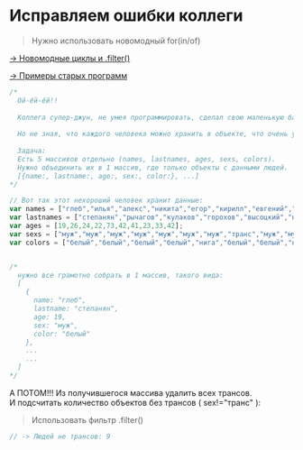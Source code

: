 # Исправляем ошибки коллеги

> Нужно использовать новомодный for(in/of)  

[-> Новомодные циклы и .filter()](https://github.com/powerdot/cheats/blob/master/cool_for.md)

[-> Примеры старых программ](https://github.com/powerdot/cheats/blob/master/README.md#%D0%B3%D0%BE%D1%82%D0%BE%D0%B2%D1%8B%D0%B5-%D0%BF%D1%80%D0%BE%D0%B3%D1%80%D0%B0%D0%BC%D0%BC%D0%BA%D0%B8)

```js
/*
  Ой-ёй-ёй!!
  
  Коллега супер-джун, не умея программировать, сделал свою маленькую базу людей.
  
  Но не зная, что каждого человека можно хранить в объекте, что очень удобно, он начал хранить всё отдельно в массивах.
  
  Задача:
  Есть 5 массивов отдельно (names, lastnames, ages, sexs, colors).
  Нужно объединить их в 1 массив, где только объекты с данными людей.
  [{name:, lastname:, age:, sex:, color:}, ...]
*/

// Вот так этот нехороший человек хранит данные:
var names = ["глеб","илья","алекс","никита","егор","кирилл","евгений","тимати","олег","юрий"];
var lastnames = ["степанян","рычагов","кулаков","горохов","высоцкий","незнаев","касперский","","тиньков","дудь"];
var ages = [19,26,24,22,73,42,41,23,33,42];
var sexs = ["муж","муж","муж","муж","муж","муж","муж","транс","муж","муж"];
var colors = ["белый","белый","белый","белый","нига","белый","белый","нига","белый","белый"];


/* 
  нужно все грамотно собрать в 1 массив, такого вида:
  [
    {
      name: "глеб",
      lastname: "степанян",
      age: 19,
      sex: "муж",
      color: "белый"
    },
    ...
    ...
  ]
*/

```

А ПОТОМ!!!
Из получившегося массива удалить всех трансов.  
И подсчитать количество объектов без трансов ( sex!="транс" ):

> Использовать фильтр .filter()

```js
// -> Людей не трансов: 9
```
